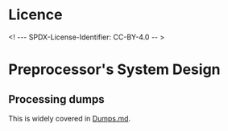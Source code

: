 # Licence

<! --- SPDX-License-Identifier: CC-BY-4.0  -- >

# Preprocessor's System Design

## Processing dumps

This is widely covered in [Dumps.md](system-design/Dumps.md).

